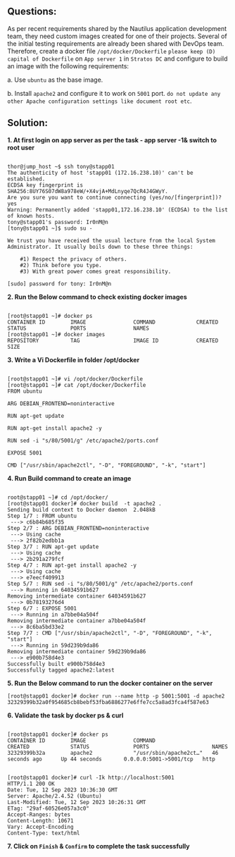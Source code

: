 

## Questions:

As per recent requirements shared by the Nautilus application development team, they need custom images created for one of their projects. Several of the initial testing requirements are already been shared with DevOps team. Therefore, create a docker file `/opt/docker/Dockerfile` `please keep (D) capital of Dockerfile` on `App server 1` in `Stratos DC` and configure to build an image with the following requirements:

a. Use `ubuntu` as the base image.

b. Install `apache2` and configure it to work on `5001` port. `do not update any other Apache configuration settings like document root etc`.


## Solution:  


**1. At first login on app server as per the task - app server -1& switch to root user**

```

thor@jump_host ~$ ssh tony@stapp01
The authenticity of host 'stapp01 (172.16.238.10)' can't be established.
ECDSA key fingerprint is SHA256:8UY76S07dW8a978eW/+X4vjA+MdLnyqe7QcR4J4GWyY.
Are you sure you want to continue connecting (yes/no/[fingerprint])? yes
Warning: Permanently added 'stapp01,172.16.238.10' (ECDSA) to the list of known hosts.
tony@stapp01's password: Ir0nM@n
[tony@stapp01 ~]$ sudo su -

We trust you have received the usual lecture from the local System
Administrator. It usually boils down to these three things:

    #1) Respect the privacy of others.
    #2) Think before you type.
    #3) With great power comes great responsibility.

[sudo] password for tony: Ir0nM@n
```

**2. Run the Below command to check existing docker images**

```

[root@stapp01 ~]# docker ps
CONTAINER ID        IMAGE               COMMAND             CREATED             STATUS              PORTS               NAMES
[root@stapp01 ~]# docker images
REPOSITORY          TAG                 IMAGE ID            CREATED             SIZE
```

**3. Write a  Vi Dockerfile  in folder /opt/docker**

```

[root@stapp01 ~]# vi /opt/docker/Dockerfile
[root@stapp01 ~]# cat /opt/docker/Dockerfile
FROM ubuntu

ARG DEBIAN_FRONTEND=noninteractive

RUN apt-get update

RUN apt-get install apache2 -y

RUN sed -i "s/80/5001/g" /etc/apache2/ports.conf

EXPOSE 5001

CMD ["/usr/sbin/apache2ctl", "-D", "FOREGROUND", "-k", "start"]
```

**4. Run Build command to  create an image**

```

root@stapp01 ~]# cd /opt/docker/
[root@stapp01 docker]# docker build  -t apache2 .
Sending build context to Docker daemon  2.048kB
Step 1/7 : FROM ubuntu
 ---> c6b84b685f35
Step 2/7 : ARG DEBIAN_FRONTEND=noninteractive
 ---> Using cache
 ---> 2f82b2edbb1a
Step 3/7 : RUN apt-get update
 ---> Using cache
 ---> 2b291a279fcf
Step 4/7 : RUN apt-get install apache2 -y
 ---> Using cache
 ---> e7eecf409913
Step 5/7 : RUN sed -i "s/80/5001/g" /etc/apache2/ports.conf
 ---> Running in 64034591b627
Removing intermediate container 64034591b627
 ---> 0b78193276d4
Step 6/7 : EXPOSE 5001
 ---> Running in a7bbe04a504f
Removing intermediate container a7bbe04a504f
 ---> 8c6ba5bd33e2
Step 7/7 : CMD ["/usr/sbin/apache2ctl", "-D", "FOREGROUND", "-k", "start"]
 ---> Running in 59d239b9da86
Removing intermediate container 59d239b9da86
 ---> e900b758d4e3
Successfully built e900b758d4e3
Successfully tagged apache2:latest
```

**5. Run the Below command to  run the docker container on the server**

```
[root@stapp01 docker]# docker run --name http -p 5001:5001 -d apache2
32329399b32a0f954685cb8bebf53fba6886277e6ffe7cc5a8ad3fca4f587e63
```

**6.  Validate the task by docker ps  &   curl**

```

[root@stapp01 docker]# docker ps
CONTAINER ID        IMAGE               COMMAND                  CREATED             STATUS              PORTS                    NAMES
32329399b32a        apache2             "/usr/sbin/apache2ct…"   46 seconds ago      Up 44 seconds       0.0.0.0:5001->5001/tcp   http


[root@stapp01 docker]# curl -Ik http://localhost:5001
HTTP/1.1 200 OK
Date: Tue, 12 Sep 2023 10:36:30 GMT
Server: Apache/2.4.52 (Ubuntu)
Last-Modified: Tue, 12 Sep 2023 10:26:31 GMT
ETag: "29af-60526e057a3c0"
Accept-Ranges: bytes
Content-Length: 10671
Vary: Accept-Encoding
Content-Type: text/html
```

**7.  Click on `Finish` & `Confirm` to complete the task successfully**



